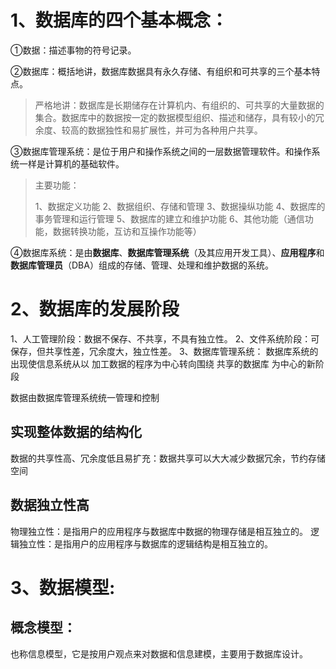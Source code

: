 # 1、数据库的四个基本概念：

①数据：描述事物的符号记录。

②数据库：概括地讲，数据库数据具有永久存储、有组织和可共享的三个基本特点。

> 严格地讲：数据库是⻓期储存在计算机内、有组织的、可共享的⼤量数据的集合。数据库中的数据按⼀定的数据模型组织、描述和储存，具有较⼩的冗余度、较⾼的数据独性和易扩展性，并可为各种⽤户共享。

③数据库管理系统：是位于⽤户和操作系统之间的⼀层数据管理软件。和操作系统⼀样是计算机的基础软件。

> 主要功能：
> 
> 1、数据定义功能  2、数据组织、存储和管理 3、数据操纵功能  4、数据库的事务管理和运⾏管理 5、数据库的建⽴和维护功能 6、其他功能（通信功能，数据转换功能，互访和互操作功能等）

④数据库系统：是由**数据库**、**数据库管理系统**（及其应⽤开发⼯具）、**应⽤程序**和**数据库管理员**（DBA）组成的存储、管理、处理和维护数据的系统。

# 2、数据库的发展阶段

1、⼈⼯管理阶段：数据不保存、不共享，不具有独⽴性。
2、⽂件系统阶段：可保存，但共享性差，冗余度⼤，独⽴性差。
3、数据库管理系统： 数据库系统的出现使信息系统从以 加⼯数据的程序为中⼼转向围绕 共享的数据库 为中⼼的新阶段

数据由数据库管理系统统⼀管理和控制

## 实现整体数据的结构化

数据的共享性⾼、冗余度低且易扩充：数据共享可以⼤⼤减少数据冗余，节约存储空间

## 数据独⽴性⾼

物理独⽴性：是指⽤户的应⽤程序与数据库中数据的物理存储是相互独⽴的。
逻辑独⽴性：是指⽤户的应⽤程序与数据库的逻辑结构是相互独⽴的。

# 3、数据模型:

## 概念模型：

也称信息模型，它是按⽤户观点来对数据和信息建模，主要⽤于数据库设计。
